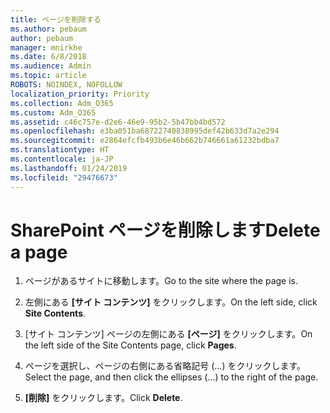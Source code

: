 ```yaml
---
title: ページを削除する
ms.author: pebaum
author: pebaum
manager: mnirkhe
ms.date: 6/8/2018
ms.audience: Admin
ms.topic: article
ROBOTS: NOINDEX, NOFOLLOW
localization_priority: Priority
ms.collection: Adm_O365
ms.custom: Adm_O365
ms.assetid: c46c757e-d2e6-46e9-95b2-5b47bb4bd572
ms.openlocfilehash: e3ba051ba68722740838995def42b633d7a2e294
ms.sourcegitcommit: e2864efcfb493b6e46b662b746661a61232bdba7
ms.translationtype: HT
ms.contentlocale: ja-JP
ms.lasthandoff: 01/24/2019
ms.locfileid: "29476673"
---
```

# <a name="delete-a-sharepoint-page"></a><span data-ttu-id="2981d-102">SharePoint ページを削除します</span><span class="sxs-lookup"><span data-stu-id="2981d-102">Delete a page</span></span>

1. <span data-ttu-id="2981d-103">ページがあるサイトに移動します。</span><span class="sxs-lookup"><span data-stu-id="2981d-103">Go to the site where the page is.</span></span>
    
2. <span data-ttu-id="2981d-104">左側にある **[サイト コンテンツ]** をクリックします。</span><span class="sxs-lookup"><span data-stu-id="2981d-104">On the left side, click **Site Contents**.</span></span>
    
3. <span data-ttu-id="2981d-105">[サイト コンテンツ] ページの左側にある **[ページ]** をクリックします。</span><span class="sxs-lookup"><span data-stu-id="2981d-105">On the left side of the Site Contents page, click **Pages**.</span></span>
    
4. <span data-ttu-id="2981d-106">ページを選択し、ページの右側にある省略記号 (...) をクリックします。</span><span class="sxs-lookup"><span data-stu-id="2981d-106">Select the page, and then click the ellipses (...) to the right of the page.</span></span>
    
5. <span data-ttu-id="2981d-107">**[削除]** をクリックします。</span><span class="sxs-lookup"><span data-stu-id="2981d-107">Click **Delete**.</span></span>
    

